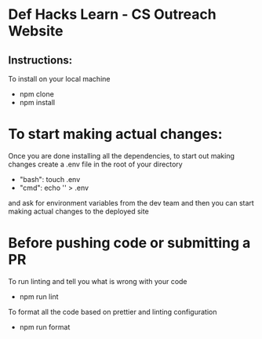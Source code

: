 # Def Hacks Learn - CS Outreach Website

## Instructions:

To install on your local machine
- npm clone <repo url.git>
- npm install

# To start making actual changes:

Once you are done installing all the dependencies, to start out making changes create a .env file in the root of your directory

- "bash": touch .env
- "cmd": echo '' > .env

and ask for environment variables from the dev team and then you can start making actual changes to the deployed site

# Before pushing code or submitting a PR

To run linting and tell you what is wrong with your code
- npm run lint

To format all the code based on prettier and linting configuration
- npm run format



